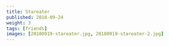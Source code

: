 ```yaml
---
title: Stareater
published: 2018-09-24
weight: 3
tags: [friends]
images: [20180919-stareater.jpg, 20180919-stareater-2.jpg]
---
```

